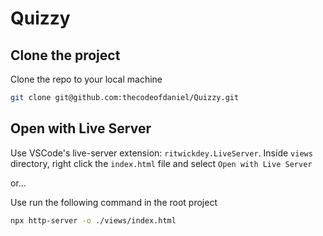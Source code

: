 # Quizzy

## Clone the project

Clone the repo to your local machine
```bash
git clone git@github.com:thecodeofdaniel/Quizzy.git
```

## Open with Live Server

Use VSCode's live-server extension: `ritwickdey.LiveServer`. Inside `views` directory, right click the `index.html` file and select `Open with Live Server`

or...

Use run the following command in the root project
```bash
npx http-server -o ./views/index.html
```
